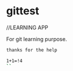 # gittest
//LEARNING APP

For git learning purpose.

```bash
thanks for the help
```

```bash
1+1=!4
``
